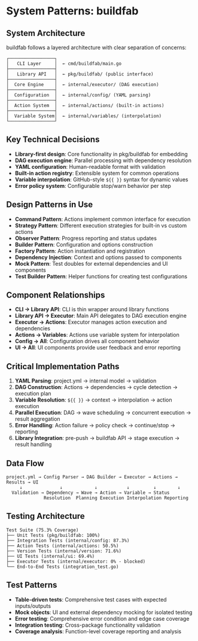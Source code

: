 # System Patterns: buildfab

## System Architecture
buildfab follows a layered architecture with clear separation of concerns:

```
┌─────────────────┐
│   CLI Layer     │  ← cmd/buildfab/main.go
├─────────────────┤
│   Library API   │  ← pkg/buildfab/ (public interface)
├─────────────────┤
│  Core Engine    │  ← internal/executor/ (DAG execution)
├─────────────────┤
│  Configuration  │  ← internal/config/ (YAML parsing)
├─────────────────┤
│  Action System  │  ← internal/actions/ (built-in actions)
├─────────────────┤
│  Variable System│  ← internal/variables/ (interpolation)
└─────────────────┘
```

## Key Technical Decisions
- **Library-first design**: Core functionality in pkg/buildfab for embedding
- **DAG execution engine**: Parallel processing with dependency resolution
- **YAML configuration**: Human-readable format with validation
- **Built-in action registry**: Extensible system for common operations
- **Variable interpolation**: GitHub-style `${{ }}` syntax for dynamic values
- **Error policy system**: Configurable stop/warn behavior per step

## Design Patterns in Use
- **Command Pattern**: Actions implement common interface for execution
- **Strategy Pattern**: Different execution strategies for built-in vs custom actions
- **Observer Pattern**: Progress reporting and status updates
- **Builder Pattern**: Configuration and options construction
- **Factory Pattern**: Action instantiation and registration
- **Dependency Injection**: Context and options passed to components
- **Mock Pattern**: Test doubles for external dependencies and UI components
- **Test Builder Pattern**: Helper functions for creating test configurations

## Component Relationships
- **CLI → Library API**: CLI is thin wrapper around library functions
- **Library API → Executor**: Main API delegates to DAG execution engine
- **Executor → Actions**: Executor manages action execution and dependencies
- **Actions → Variables**: Actions use variable system for interpolation
- **Config → All**: Configuration drives all component behavior
- **UI → All**: UI components provide user feedback and error reporting

## Critical Implementation Paths
1. **YAML Parsing**: project.yml → internal model → validation
2. **DAG Construction**: Actions → dependencies → cycle detection → execution plan
3. **Variable Resolution**: `${{ }}` → context → interpolation → action execution
4. **Parallel Execution**: DAG → wave scheduling → concurrent execution → result aggregation
5. **Error Handling**: Action failure → policy check → continue/stop → reporting
6. **Library Integration**: pre-push → buildfab API → stage execution → result handling

## Data Flow
```
project.yml → Config Parser → DAG Builder → Executor → Actions → Results → UI
     ↓              ↓            ↓           ↓         ↓        ↓
  Validation → Dependency → Wave → Action → Variable → Status
              Resolution  Planning Execution Interpolation Reporting
```

## Testing Architecture
```
Test Suite (75.3% Coverage)
├── Unit Tests (pkg/buildfab: 100%)
├── Integration Tests (internal/config: 87.3%)
├── Action Tests (internal/actions: 50.5%)
├── Version Tests (internal/version: 71.6%)
├── UI Tests (internal/ui: 69.4%)
├── Executor Tests (internal/executor: 0% - blocked)
└── End-to-End Tests (integration_test.go)
```

## Test Patterns
- **Table-driven tests**: Comprehensive test cases with expected inputs/outputs
- **Mock objects**: UI and external dependency mocking for isolated testing
- **Error testing**: Comprehensive error condition and edge case coverage
- **Integration testing**: Cross-package functionality validation
- **Coverage analysis**: Function-level coverage reporting and analysis